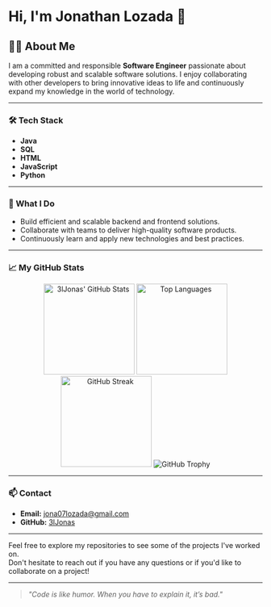 # Hi, I'm Jonathan Lozada 👋

## 👨‍💻 About Me

I am a committed and responsible **Software Engineer** passionate about developing robust and scalable software solutions. I enjoy collaborating with other developers to bring innovative ideas to life and continuously expand my knowledge in the world of technology.

---

### 🛠️ Tech Stack

- **Java**
- **SQL**
- **HTML**
- **JavaScript**
- **Python**

---

### 🚀 What I Do

- Build efficient and scalable backend and frontend solutions.
- Collaborate with teams to deliver high-quality software products.
- Continuously learn and apply new technologies and best practices.

---

### 📈 My GitHub Stats

<div align="center">

<!-- GitHub Readme Stats -->
<img height="180em" src="https://github-readme-stats.vercel.app/api?username=3lJonas&show_icons=true&theme=github_dark" alt="3lJonas' GitHub Stats" />

<!-- Top Languages -->
<img height="180em" src="https://github-readme-stats.vercel.app/api/top-langs/?username=3lJonas&layout=compact&theme=github_dark" alt="Top Languages" />

<!-- GitHub Streak Stats -->
<img height="180em" src="https://github-readme-streak-stats.herokuapp.com/?user=3lJonas&theme=github-dark&hide_border=true" alt="GitHub Streak" />

<!-- GitHub Profile Trophy -->
<img src="https://github-profile-trophy.vercel.app/?username=3lJonas&theme=github_dark&column=7" alt="GitHub Trophy" />

</div>

---

### 📫 Contact

- **Email:** jona07lozada@gmail.com
- **GitHub:** [3lJonas](https://github.com/3lJonas)

---

Feel free to explore my repositories to see some of the projects I've worked on.  
Don't hesitate to reach out if you have any questions or if you'd like to collaborate on a project!

---

> _"Code is like humor. When you have to explain it, it’s bad."_

